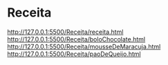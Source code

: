 # Receita
http://127.0.0.1:5500/Receita/receita.html
http://127.0.0.1:5500/Receita/boloChocolate.html
http://127.0.0.1:5500/Receita/mousseDeMaracuja.html
http://127.0.0.1:5500/Receita/paoDeQueijo.html
